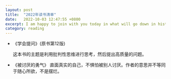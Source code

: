```yaml
---
layout: post
title:  "2022年读书清单"
date:   2022-10-03 12:47:55 +0800
excerpt: I am happy to join with you today in what will go down in history as the greatest demonstration for freedom in the history of our nation.
category: reading
---
```

- 《学会提问》(原书第12版)

    这本书的主题是利用批判性思维进行思考，然后提出高质量的问题。
- 《被讨厌的勇气》
    直面真实的自己，不惧怕被别人讨厌。作者的意思并不等同于随心所欲，不是摆烂。